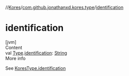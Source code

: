 //[Kores](../index.md)/[com.github.jonathanxd.kores.type](index.md)/[identification](identification.md)



# identification  
[jvm]  
Content  
val [Type](https://docs.oracle.com/javase/8/docs/api/java/lang/reflect/Type.html).[identification](identification.md): [String](https://kotlinlang.org/api/latest/jvm/stdlib/kotlin/-string/index.html)  
More info  


See [KoresType.identification](-kores-type/identification.md)

  



